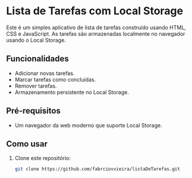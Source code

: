 # Lista de Tarefas com Local Storage

Este é um simples aplicativo de lista de tarefas construído usando HTML, CSS e JavaScript. As tarefas são armazenadas localmente no navegador usando o Local Storage.

## Funcionalidades

- Adicionar novas tarefas.
- Marcar tarefas como concluídas.
- Remover tarefas.
- Armazenamento persistente no Local Storage.

## Pré-requisitos

- Um navegador da web moderno que suporte Local Storage.

## Como usar

1. Clone este repositório:
   ```bash
   git clone https://github.com/fabrciovvieira/listaDeTarefas.git
